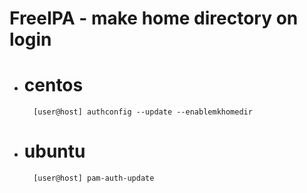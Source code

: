 FreeIPA - make home directory on login
==============================

- # centos
		[user@host] authconfig --update --enablemkhomedir
- # ubuntu
		[user@host] pam-auth-update
<!--stackedit_data:
eyJoaXN0b3J5IjpbNDYyMjYzOTUwLDEyODU5NDExMzddfQ==
-->
